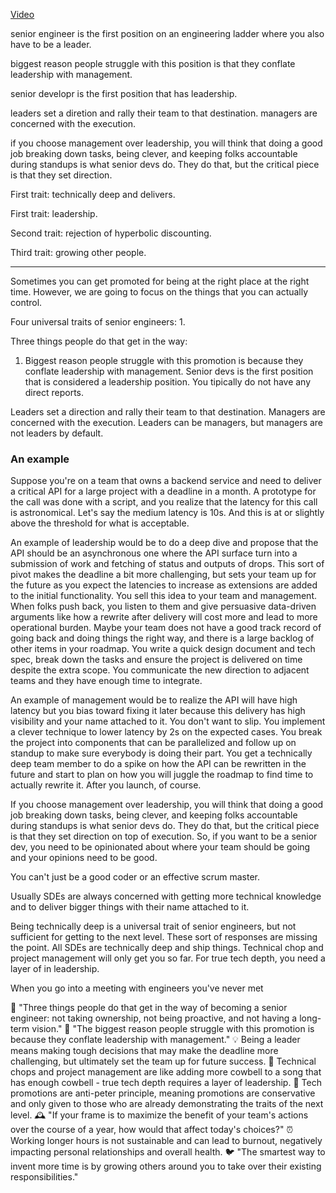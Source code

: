 [Video](https://www.youtube.com/watch?v=4i5iFlP01mQ&t=8s)

senior engineer is the first position on an engineering ladder where you also have to be a leader.

biggest reason people struggle with this position is that they conflate leadership with management.

senior developr is the first position that has leadership. 

leaders set a diretion and rally their team to that destination. managers are concerned with the execution.

if you choose management over leadership, you will think that doing a good job breaking down tasks, being clever, and keeping folks accountable during standups is what senior devs do. They do that, but the critical piece is that they set direction.



First trait: technically deep and delivers.

First trait: leadership.

Second trait: rejection of hyperbolic discounting. 

Third trait: growing other people. 

---

Sometimes you can get promoted for being at the right place at the right time. However, we are going to focus on the things that you can actually control.

Four universal traits of senior engineers:
1. 

Three things people do that get in the way:
1. Biggest reason people struggle with this promotion is because they conflate leadership with management. Senior devs is the first position that is considered a leadership position. You tipically do not have any direct reports.

Leaders set a direction and rally their team to that destination. Managers are concerned with the execution. Leaders can be managers, but managers are not leaders by default.

### An example

Suppose you're on a team that owns a backend service and need to deliver a critical API for a large project with a deadline in a month. A prototype for the call was done with a script, and you realize that the latency for this call is astronomical. Let's say the medium latency is 10s. And this is at or slightly above the threshold for what is acceptable.

An example of leadership would be to do a deep dive and propose that the API should be an asynchronous one where the API surface turn into a submission of work and fetching of status and outputs of drops. This sort of pivot makes the deadline a bit more challenging, but sets your team up for the future as you expect the latencies to increase as extensions are added to the initial functionality. You sell this idea to your team and management. When folks push back, you listen to them and give persuasive data-driven arguments like how a rewrite after delivery will cost more and lead to more operational burden. Maybe your team does not have a good track record of going back and doing things the right way, and there is a large backlog of other items in your roadmap. You write a quick design document and tech spec, break down the tasks and ensure the project is delivered on time despite the extra scope. You communicate the new direction to adjacent teams and they have enough time to integrate.

An example of management would be to realize the API will have high latency but you bias toward fixing it later because this delivery has high visibility and your name attached to it. You don't want to slip. You implement a clever technique to lower latency by 2s on the expected cases. You break the project into components that can be parallelized and follow up on standup to make sure everybody is doing their part. You get a technically deep team member to do a spike on how the API can be rewritten in the future and start to plan on how you will juggle the roadmap to find time to actually rewrite it. After you launch, of course.

If you choose management over leadership, you will think that doing a good job breaking down tasks, being clever, and keeping folks accountable during standups is what senior devs do. They do that, but the critical piece is that they set direction on top of execution. So, if you want to be a senior dev, you need to be opinionated about where your team should be going and your opinions need to be good. 

You can't just be a good coder or an effective scrum master. 

Usually SDEs are always concerned with getting more technical knowledge and to deliver bigger things with their name attached to it.

Being technically deep is a universal trait of senior engineers, but not sufficient for getting to the next level. These sort of responses are missing the point. All SDEs are technically deep and ship things. Technical chop and project management will only get you so far. For true tech depth, you need a layer of in leadership.

When you go into a meeting with engineers you've never met


🚫
"Three things people do that get in the way of becoming a senior engineer: not taking ownership, not being proactive, and not having a long-term vision."
💼
"The biggest reason people struggle with this promotion is because they conflate leadership with management."
💡
Being a leader means making tough decisions that may make the deadline more challenging, but ultimately set the team up for future success.
🐄
Technical chops and project management are like adding more cowbell to a song that has enough cowbell - true tech depth requires a layer of leadership.
💼
Tech promotions are anti-peter principle, meaning promotions are conservative and only given to those who are already demonstrating the traits of the next level.
🕰️
"If your frame is to maximize the benefit of your team's actions over the course of a year, how would that affect today's choices?"
⏰
Working longer hours is not sustainable and can lead to burnout, negatively impacting personal relationships and overall health.
🐦
"The smartest way to invent more time is by growing others around you to take over their existing responsibilities."
